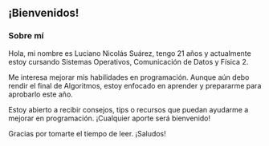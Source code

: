 ## ¡Bienvenidos!
### Sobre mí
Hola, mi nombre es Luciano Nicolás Suárez, tengo 21 años y actualmente estoy cursando Sistemas Operativos, Comunicación de Datos y Física 2.

Me interesa mejorar mis habilidades en programación. Aunque aún debo rendir el final de Algoritmos, estoy enfocado en aprender y prepararme para aprobarlo este año.

Estoy abierto a recibir consejos, tips o recursos que puedan ayudarme a mejorar en programación. ¡Cualquier aporte será bienvenido!

Gracias por tomarte el tiempo de leer.
¡Saludos!
